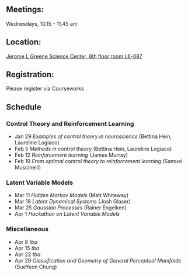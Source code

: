 ## Meetings:
Wednesdays, 10.15 - 11.45 am

## Location:
[Jerome L Greene Science Center, 6th floor room L6-087](https://www.google.com/maps/place/Jerome+L.+Greene+Science+Center/@40.816851,-73.960152,17z/data=!3m1!4b1!4m5!3m4!1s0x89c2f669953b6523:0xc3a414ae00347fea!8m2!3d40.816847!4d-73.957958)

## Registration:
Please register via Courseworks

## Schedule
### Control Theory and Reinforcement Learning
* Jan 29 *Examples of control theory in neuroscience* (Bettina Hein, Laureline Logiaco)
* Feb 5 *Methods in control theory* (Bettina Hein, Laureline Logiaco)
* Feb 12 *Reinforcement learning* (James Murray)
* Feb 19 *From optimal control theory to reinforcement learning* (Samuel Muscinelli)

### Latent Variable Models
* Mar 11 *Hidden Markov Models* (Matt Whiteway)
* Mar 18 *Latent Dynamical Systems* (Josh Glaser)
* Mar 25 *Gaussian Processes* (Rainer Engelken)
* Apr 1 *Hackathon on Latent Variable Models*


### Miscellaneous
* Apr 8  *tba*
* Apr 15 *tba*
* Apr 22 *tba*
* Apr 29 *Classification and Geometry of General Perceptual Manifolds* (SueYeon Chung)


